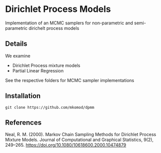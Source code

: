 # Dirichlet Process Models

Implementation of an MCMC samplers for non-parametric and semi-parametric dirichelt process models

## Details

We examine 

 - Dirichlet Process mixture models
 - Partial Linear Regression

See the respective folders for MCMC sampler implementations


## Installation

```
git clone https://github.com/mkomod/dpmm
```

## References

Neal, R. M. (2000). Markov Chain Sampling Methods for Dirichlet Process Mixture Models. Journal of Computational and Graphical Statistics, 9(2), 249–265. https://doi.org/10.1080/10618600.2000.10474879
